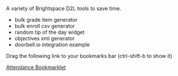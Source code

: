 A variety of Brightspace D2L tools to save time.

- bulk grade item generator
- bulk enroll csv generator
- random tip of the day widget
- objectives xml generator
- doorbell.io integration example

Drag the following link to your bookmarks bar (ctrl-shift-b to show it) 
	
<a href="javascript: (function () { var jsCode = document.createElement('script'); jsCode.setAttribute('src', 'https://elearn.pstcc.edu/shared/bookmarklet.js'); document.body.appendChild(jsCode); }());">Attendance Bookmarklet</a>

